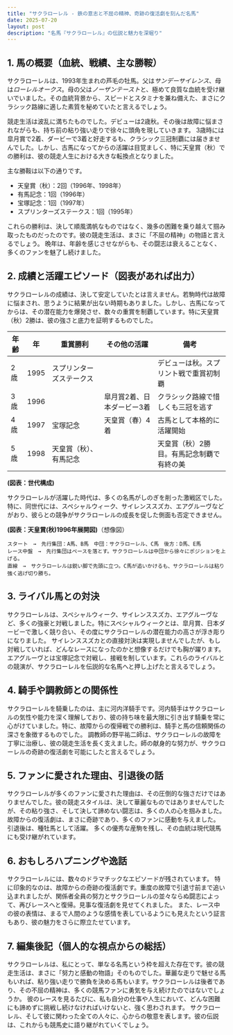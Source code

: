```yaml
---
title: "サクラローレル - 鉄の意志と不屈の精神、奇跡の復活劇を刻んだ名馬"
date: 2025-07-20
layout: post
description: "名馬『サクラローレル』の伝説と魅力を深堀り"
---
```


## 1. 馬の概要（血統、戦績、主な勝鞍）

サクラローレルは、1993年生まれの芦毛の牡馬。父は*サンデーサイレンス*、母は*ローレルオークス*。母の父は*ノーザンテースト*と、極めて良質な血統を受け継いでいました。その血統背景から、スピードとスタミナを兼ね備えた、まさにクラシック路線に適した素質を秘めていたと言えるでしょう。

競走生活は波乱に満ちたものでした。デビューは2歳秋。その後は故障に悩まされながらも、持ち前の粘り強い走りで徐々に頭角を現していきます。  3歳時には皐月賞で2着、ダービーで3着と好走するも、クラシック三冠制覇には届きませんでした。しかし、古馬になってからの活躍は目覚ましく、特に天皇賞（秋）での勝利は、彼の競走人生における大きな転換点となりました。

主な勝鞍は以下の通りです。

* 天皇賞（秋）：2回（1996年、1998年）
* 有馬記念：1回（1996年）
* 宝塚記念：1回（1997年）
* スプリンターズステークス：1回（1995年）

これらの勝利は、決して順風満帆なものではなく、幾多の困難を乗り越えて掴み取ったものだったのです。彼の競走生活は、まさに「不屈の精神」の物語と言えるでしょう。  晩年は、年齢を感じさせながらも、その闘志は衰えることなく、多くのファンを魅了し続けました。


## 2. 成績と活躍エピソード（図表があれば出力）

サクラローレルの成績は、決して安定していたとは言えません。若駒時代は故障に悩まされ、思うように結果が出ない時期もありました。しかし、古馬になってからは、その潜在能力を爆発させ、数々の重賞を制覇しています。特に天皇賞（秋）2勝は、彼の強さと底力を証明するものでした。

| 年齢 | 年 | 重賞勝利 | その他の活躍 | 備考 |
|---|---|---|---|---|
| 2歳 | 1995 | スプリンターズステークス |  | デビューは秋。スプリント戦で重賞初制覇 |
| 3歳 | 1996 |  | 皐月賞2着、日本ダービー3着 | クラシック路線で惜しくも三冠を逃す |
| 4歳 | 1997 | 宝塚記念 | 天皇賞（春）4着 | 古馬として本格的に活躍開始 |
| 5歳 | 1998 | 天皇賞（秋）、有馬記念 |  | 天皇賞（秋）2勝目。有馬記念制覇で有終の美 |


**(図表：世代構成)**

サクラローレルが活躍した時代は、多くの名馬がしのぎを削った激戦区でした。特に、同世代には、スペシャルウィーク、サイレンススズカ、エアグルーヴなどがおり、彼らとの競争がサクラローレルの成長を促した側面も否定できません。


**(図表：天皇賞(秋)1996年展開図)**（想像図）

```
スタート　→　先行集団：A馬、B馬　中団：サクラローレル、C馬　後方：D馬、E馬
レース中盤　→　先行集団はペースを落とす。サクラローレルは中団から徐々にポジションを上げる。
直線　→　サクラローレルは鋭い脚で先頭に立つ。C馬が追いかけるも、サクラローレルは粘り強く逃げ切り勝ち。
```


## 3. ライバル馬との対決

サクラローレルは、スペシャルウィーク、サイレンススズカ、エアグルーヴなど、多くの強豪と対戦しました。特にスペシャルウィークとは、皐月賞、日本ダービーで激しく競り合い、その度にサクラローレルの潜在能力の高さが浮き彫りになりました。  サイレンススズカとの直接対決は実現しませんでしたが、もし対戦していれば、どんなレースになったのかと想像するだけでも胸が躍ります。エアグルーヴとは宝塚記念で対戦し、接戦を制しています。これらのライバルとの競演が、サクラローレルを伝説的な名馬へと押し上げたと言えるでしょう。


## 4. 騎手や調教師との関係性

サクラローレルを騎乗したのは、主に河内洋騎手です。河内騎手はサクラローレルの気性や能力を深く理解しており、彼の持ち味を最大限に引き出す騎乗を常に心がけていました。特に、故障からの復帰戦での勝利は、騎手と馬の信頼関係の深さを象徴するものでした。  調教師の野平祐二師は、サクラローレルの故障を丁寧に治療し、彼の競走生活を長く支えました。師の献身的な努力が、サクラローレルの奇跡の復活劇を可能にしたと言えるでしょう。


## 5. ファンに愛された理由、引退後の話

サクラローレルが多くのファンに愛された理由は、その圧倒的な強さだけではありませんでした。彼の競走スタイルは、決して華麗なものではありませんでしたが、その粘り強さ、そして決して諦めない闘志は、多くの人の心を掴みました。故障からの復活劇は、まさに奇跡であり、多くのファンに感動を与えました。  引退後は、種牡馬として活躍。  多くの優秀な産駒を残し、その血統は現代競馬にも受け継がれています。


## 6. おもしろハプニングや逸話

サクラローレルには、数々のドラマチックなエピソードが残されています。  特に印象的なのは、故障からの奇跡の復活劇です。重度の故障で引退寸前まで追い込まれましたが、関係者全員の努力とサクラローレルの並々ならぬ闘志によって、再びレースへと復帰。見事な復活劇を見せてくれました。  また、レース中の彼の表情は、まるで人間のような感情を表しているようにも見えたという証言もあり、彼の魅力をさらに際立たせています。


## 7. 編集後記（個人的な視点からの総括）

サクラローレルは、私にとって、単なる名馬という枠を超えた存在です。彼の競走生活は、まさに「努力と感動の物語」そのものでした。華麗な走りで魅せる馬もいれば、粘り強い走りで勝負を決める馬もいます。サクラローレルは後者であり、その不屈の精神は、多くの競馬ファンに勇気を与え続けたのではないでしょうか。  彼のレースを見るたびに、私も自分の仕事や人生において、どんな困難にも諦めずに挑戦し続けなければいけないと、強く思わされます。  サクラローレル、そして彼に関わった全ての人々に、心からの敬意を表します。彼の伝説は、これからも競馬史に語り継がれていくでしょう。
